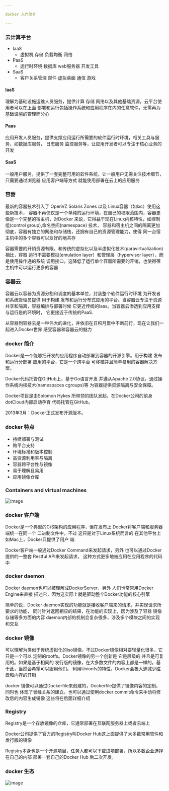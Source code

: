 ```yaml
---

docker 入门简介

---
```



### 云计算平台

- IaaS
	- 虚拟机 存储 负载均衡 网络
- PaaS
	- 运行时环境 数据库 web服务器 开发工具
- SaaS
	- 客户关系管理 邮件 虚拟桌面 通信 游戏

#### IaaS
理解为基础设施运维人员服务，提供计算 存储 网络以及其他基础资源，云平台使用者可以在上面
部署和运行包括操作系统和应用程序在内的任意软件，无需再为基础设施的管理而分心

#### Paas
应用开发人员服务，提供支撑应用运行所需要的软件运行时环境，相关工具与服务，如数据库服务，
日志服务 监控服务等，让应用开发者可以专注于核心业务的开发

#### SaaS
一般用户服务，提供了一套完整可用的软件系统，让一般用户无需关注技术细节，只需要通过浏览器
应用客户端等方式 就能使用部署在云上的应用服务

### 容器
最新的容器技术引入了 OpenVZ Solaris Zones 以及 Linux容器（如lxc）使用这些新技术，
容器不再仅仅是一个单纯的运行环境，在自己的权限范围内，容器更像是一个完整的宿主机，对Docker
来说，它得益于现在Linux内核特性，如控制组(control group),命名空间(namespace) 技术，
容器和宿主机之间的隔离更加彻底，容器有独立的网络和存储栈，还拥有自己的资源管理能力，使得
同一台宿主机中的多个容器可以友好的地共存

容器需要的开销资源有限，和传统的虚拟化以及半虚拟化技术(paravirtualization)相比，容器
运行不需要模拟(emulation layer）和管理层（hypervisor layer），而是使用操作通的系统
调用接口，这降低了运行单个容器所需要的开销，也使得宿主机中可以运行更多的容器

### 容器云

容器云以容器为资源分割和调度的基本单位，封装整个软件运行时环境 为开发者和系统管理员提供
用于构建 发布和运行分布式应用的平台。当容器云专注于资源共享和隔离，容器编排与部署时候
它更近传统的Iaas。当容器云渗透到应用支撑与运行是的环境时， 它更接近于传统的PaaS.

从容器到容器云是一种伟大的进化，并依旧在日积月累中不断前行，现在让我们一起进入Docker世界
感受容器和容器云的魅力

### docker 简介
Docker是一个能够把开发的应用程序自动部署到容器的开源引擎。用于构建 发布 和运行分部署
应用的平台，它是一个跨平台 可移植并且简单易用的容器解决方案。

Docker代码托管在GitHub上，基于Go语言开发 并遵从Apache 2.0协议，通过操作系统内核技术(namespaces cgroups)等 为容器提供资源隔离与安全保障。

Docker项目是由Solomon Hykes 所带领的团队发起，在Docker公司的前身dotCloud内部启动孕育
代码托管在GitHub。

2013年3月：Docker正式发布开源版本。

### docker 特点

- 持续部署与测试
- 跨平台支持
- 环境标准和版本控制
- 高资源利用率与隔离
- 容器跨平台性与镜像
- 易于理解且易用
- 应用镜像仓库

### Containers and virtual machines
![image](http://upload-images.jianshu.io/upload_images/1542757-4a4d2dfb279f95eb.jpg?imageMogr2/auto-orient/strip%7CimageView2/2/w/1240)


### docker 客户端
Docker是一个典型的C/S架构的应用程序，但在发布上 Docker将客户端和服务器端统一在同一个
二进制文件中，不过 这只是对于Linux系统而言的 在其他平台上如Mac上，Docker只提供了用户
端

Docker客户端一般通过Docker Command来发起请求，另外 也可以通过Docker提供的一整套
Restful API来发起请求， 这种方式更多地被应用在应用程序的代码中
### docker daemon
Docker daemon也可以被理解成DockerServer，另外 人们也常常用Docker Engine来直接
描述它，因为这实际上就是驱动整个Docker功能的核心引擎

简单的说，Docker daemon实现的功能就是接收客户端来的请求，并实现请求所要求的功能，
同时针对返回相应的结果，在功能的实现上，因为涉及了容器 镜像 存储等多方面的内容
daemon内部的机制会复杂很多，涉及多个模块之间的实现和交互
### docker 镜像
可以理解为类似于传统虚拟化的iso镜像，不过Docker镜像相对要轻量化很多，它只是一个可以
定制的rootfs。Docker镜像的另一个创新是 它是层级的 并且是可复用的。如果是基于相同的
发行版的镜像，在大多数文件的内容上都是一样的，基于此，当然会希望可以服用他们。
利用Unionfs的特性，Docker会极大迪减少磁盘和内存的开销

docker 镜像可以通过Dockerfile来创建的，Dockerfile提供了镜像内容的定制，同时也
体现了曾经关系的建立。也可以通过使用docker commit命令来手动将修改后的内容生成镜像
这些将在后面详细介绍

### Registry
Registry是一个存放镜像的仓库，它通常部署在互联网服务器上或者云端上

Docker公司提供了官方的Registry叫Docker Hub这上面提供了大多数常用软件和发行版的镜像

Registry本身也是一个开源项目，任务人都可以下载进项部署，所以多数企业选择在自己的内部
部署一套自己的Docker Hub 后二次开发。

### docker 生态
![image](http://upload-images.jianshu.io/upload_images/1542757-9aacc500da168482.jpg?imageMogr2/auto-orient/strip%7CimageView2/2/w/1240)
